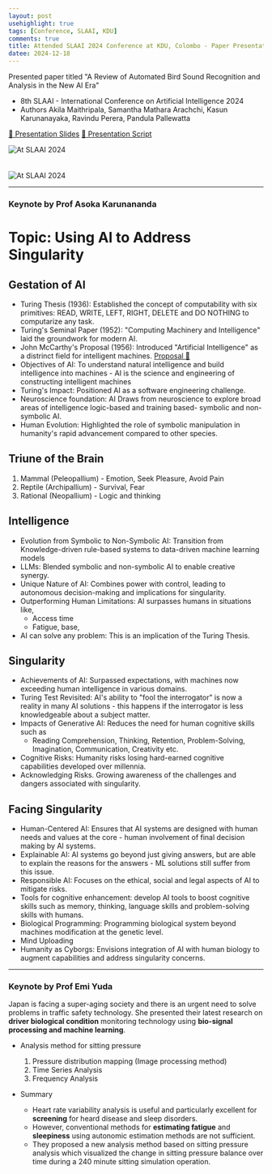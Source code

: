 ```yaml
---
layout: post
usehighlight: true
tags: [Conference, SLAAI, KDU]
comments: true
title: Attended SLAAI 2024 Conference at KDU, Colombo - Paper Presentation
datee: 2024-12-18
---
```


Presented paper titled "A Review of Automated Bird Sound Recognition and Analysis in the New AI Era"
* 8th SLAAI - International Conference on Artificial Intelligence 2024
* Authors
Akila Maithripala, Samantha Mathara Arachchi, Kasun Karunanayaka, Ravindu Perera, Pandula Pallewatta

[🔗 Presentation Slides](https://docs.google.com/presentation/d/1HqpWb3WioxXhhZ6r8hQekFudLyZ1iKOa/edit?usp=sharing&ouid=116351680375418757551&rtpof=true&sd=true)
[🔗 Presentation Script](https://docs.google.com/document/d/1vEfbNRf1tPqq5nGlIxrhDwLpGd0wMzYbtn-meuFAYx0/edit?usp=sharing)

<img style="display: block;" class="img-fluid" src="https://i.imgur.com/qACcSbX.jpeg" alt="At SLAAI 2024">
<br><br>
<img style="display: block;" class="img-fluid" src="https://i.imgur.com/qlbPoU7.jpeg" alt="At SLAAI 2024">

<hr>

### Keynote by Prof Asoka Karunananda
# Topic: Using AI to Address Singularity

## Gestation of AI
* Turing Thesis (1936): Established the concept of computability with six primitives: READ, WRITE, LEFT, RIGHT, DELETE and DO NOTHING to computarize any task.
* Turing's Seminal Paper (1952): "Computing Machinery and Intelligence" laid the groundwork for modern AI.
* John McCarthy's Proposal (1956): Introduced "Artificial Intelligence" as a distrinct field for intelligent machines. [Proposal 🔗](https://scholar.google.com/scholar_url?url=https://ojs.aaai.org/aimagazine/index.php/aimagazine/article/download/1904/1802.&hl=en&sa=X&ei=1aBvZ8ztOoWU6rQPgbi84QM&scisig=AFWwaebHpvxxagcd_mk07SZghvit&oi=scholarr)
* Objectives of AI: To understand natural intelligence and build intelligence into machines - AI is the science and engineering of constructing intelligent machines
* Turing's Impact: Positioned AI as a software engineering challenge.
* Neuroscience foundation: AI Draws from neuroscience to explore broad areas of intelligence logic-based and training based- symbolic and non-symbolic AI.
* Human Evolution: Highlighted the role of symbolic manipulation in humanity's rapid advancement compared to other species. 

## Triune of the Brain
1. Mammal (Peleopallium) - Emotion, Seek Pleasure, Avoid Pain
2. Reptile (Archipallium) - Survival, Fear
3. Rational (Neopallium) - Logic and thinking

## Intelligence

* Evolution from Symbolic to Non-Symbolic AI: Transition from Knowledge-driven rule-based systems to data-driven machine learning models
* LLMs: Blended symbolic and non-symbolic AI to enable creative synergy.
* Unique Nature of AI: Combines power with control, leading to autonomous decision-making and implications for singularity.
* Outperforming Human Limitations: AI surpasses humans in situations like,
  * Access time
  * Fatigue, base,
* AI can solve any problem: This is an implication of the Turing Thesis.

## Singularity
* Achievements of AI: Surpassed expectations, with machines now exceeding human intelligence in various domains.
* Turing Test Revisited: AI's ability to "fool the interrogator" is now a reality in many AI solutions - this happens if the interrogator is less knowledgeable about a subject matter. 
* Impacts of Generative AI: Reduces the need for human cognitive skills such as 
  * Reading Comprehension, Thinking, Retention, Problem-Solving, Imagination, Communication, Creativity etc.
* Cognitive Risks: Humanity risks losing hard-earned cognitive capabilities developed over millennia.
* Acknowledging Risks. Growing awareness of the challenges and dangers associated with singularity. 

## Facing Singularity
* Human-Centered AI: Ensures that AI systems are designed with human needs and values at the core - human involvement of final decision making by AI systems.
* Explainable AI: AI systems go beyond just giving answers, but are able to explain the reasons for the answers - ML solutions still suffer from this issue.
* Responsible AI: Focuses on the ethical, social and legal aspects of AI to mitigate risks.
* Tools for cognitive enhancement: develop AI tools to boost cognitive skills such as memory, thinking, language skills and problem-solving skills with humans.
* Biological Programming: Programming biological system beyond machines modification at the genetic level.
* Mind Uploading
* Humanity as Cyborgs: Envisions integration of AI with human biology to augment capabilities and address singularity concerns.

<hr>

### Keynote by Prof Emi Yuda

Japan is facing a super-aging society and there is an urgent need to solve problems in traffic safety technology. She presented their latest research on **driver biological condition** monitoring technology using **bio-signal processing and machine learning**.

* Analysis method for sitting pressure
   1. Pressure distribution mapping (Image processing method)
   2. Time Series Analysis
   3. Frequency Analysis

* Summary
  * Heart rate variability analysis is useful and particularly excellent for **screening** for heard disease and sleep disorders.
  * However, conventional methods for **estimating fatigue** and **sleepiness** using autonomic estimation methods are not sufficient.
  * They proposed a new analysis method based on sitting pressure analysis which visualized the change in sitting pressure balance over time during a 240 minute sitting simulation operation.
